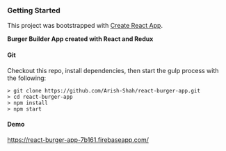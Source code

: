 ### Getting Started

This project was bootstrapped with [Create React App](https://github.com/facebookincubator/create-react-app).

**Burger Builder App created with React and Redux**

#### Git

Checkout this repo, install dependencies, then start the gulp process with the following:

```
> git clone https://github.com/Arish-Shah/react-burger-app.git
> cd react-burger-app
> npm install
> npm start
```

#### Demo

https://react-burger-app-7b161.firebaseapp.com/
